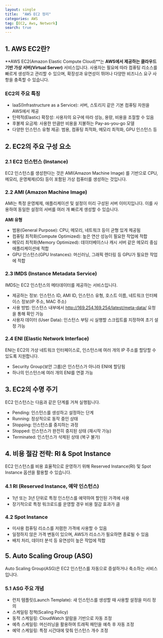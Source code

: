 ```yaml
---
layout: single
title:  "AWS EC2 정리"
categories: AWS
tag: [EC2, Aws, Network]
search: true
---
```


## **1. AWS EC2란?**
**AWS EC2(Amazon Elastic Compute Cloud)**는 **AWS에서 제공하는 클라우드 기반 가상 서버(Virtual Server)** 서비스입니다. 사용자는 필요에 따라 컴퓨팅 리소스를 빠르게 생성하고 관리할 수 있으며, 확장성과 유연성이 뛰어나 다양한 비즈니스 요구 사항을 충족할 수 있습니다.

### **EC2의 주요 특징**
- IaaS(Infrastructure as a Service): 서버, 스토리지 같은 기본 컴퓨팅 자원을 AWS에서 제공
- 탄력적(Elastic) 확장성: 사용자의 요구에 따라 성능, 용량, 비용을 조절할 수 있음
- 후불제 요금제: 사용한 만큼만 비용을 지불하는 Pay-as-you-go 모델
- 다양한 인스턴스 유형 제공: 범용, 컴퓨팅 최적화, 메모리 최적화, GPU 인스턴스 등


## **2. EC2의 주요 구성 요소**
### **2.1 EC2 인스턴스 (Instance)**
EC2 인스턴스를 생성한다는 것은 AMI(Amazon Machine Image) 를 기반으로 CPU, 메모리, 운영체제(OS) 등이 포함된 가상 컴퓨터를 생성하는 것입니다.

### **2.2 AMI (Amazon Machine Image)**
AMI는 특정 운영체제, 애플리케이션 및 설정이 미리 구성된 서버 이미지입니다. 이를 사용하여 동일한 설정의 서버를 여러 개 빠르게 생성할 수 있습니다.

**AMI 유형**
- 범용(General Purpose): CPU, 메모리, 네트워크 등이 균형 있게 제공됨
- 컴퓨팅 최적화(Compute Optimized): 높은 연산 성능이 필요한 작업에 적합
- 메모리 최적화(Memory Optimized): 데이터베이스나 캐시 서버 같은 메모리 중심 애플리케이션에 적합
- GPU 인스턴스(GPU Instances): 머신러닝, 그래픽 렌더링 등 GPU가 필요한 작업에 적합

### **2.3 IMDS (Instance Metadata Service)**
IMDS는 EC2 인스턴스의 메타데이터를 제공하는 서비스입니다.

- 제공하는 정보: 인스턴스 ID, AMI ID, 인스턴스 유형, 호스트 이름, 네트워크 인터페이스 정보(IP 주소, MAC 주소)
- 사용 방법: 인스턴스 내부에서 http://169.254.169.254/latest/meta-data/ 요청을 통해 확인 가능
- 사용자 데이터 (User Data): 인스턴스 부팅 시 실행할 스크립트를 지정하여 초기 설정 가능

### **2.4 ENI (Elastic Network Interface)**
ENI는 EC2의 가상 네트워크 인터페이스로, 인스턴스에 여러 개의 IP 주소를 할당할 수 있도록 지원합니다.

- Security Group(보안 그룹)은 인스턴스가 아니라 ENI에 할당됨
- 하나의 인스턴스에 여러 개의 ENI를 연결 가능

## **3. EC2의 수명 주기**
EC2 인스턴스는 다음과 같은 단계를 거쳐 실행됩니다.

- Pending: 인스턴스를 생성하고 설정하는 단계
- Running: 정상적으로 동작 중인 상태
- Stopping: 인스턴스를 중지하는 과정
- Stopped: 인스턴스가 완전히 중지된 상태 (재시작 가능)
- Terminated: 인스턴스가 삭제된 상태 (복구 불가)

## **4. 비용 절감 전략: RI & Spot Instance**
EC2 인스턴스를 비용 효율적으로 운영하기 위해 Reserved Instance(RI) 및 Spot Instance 옵션을 활용할 수 있습니다.

### **4.1 RI (Reserved Instance, 예약 인스턴스)**

- 1년 또는 3년 단위로 특정 인스턴스를 예약하여 할인된 가격에 사용
- 장기적으로 특정 워크로드를 운영할 경우 비용 절감 효과가 큼

### **4.2 Spot Instance**

- 미사용 컴퓨팅 리소스를 저렴한 가격에 사용할 수 있음
- 일정하지 않은 가격 변동이 있으며, AWS가 리소스가 필요하면 종료될 수 있음
- 배치 처리, 데이터 분석 등 유연성이 높은 작업에 적합

## **5. Auto Scaling Group (ASG)**
Auto Scaling Group(ASG)은 EC2 인스턴스를 자동으로 증설하거나 축소하는 서비스입니다.

### **5.1 ASG 주요 개념**
- 런치 템플릿(Launch Template): 새 인스턴스를 생성할 때 사용할 설정을 미리 정의
- 스케일링 정책(Scaling Policy)
- 동적 스케일링: CloudWatch 알람을 기반으로 자동 조정
- 예측 스케일링: 머신러닝을 활용하여 트래픽 패턴을 예측 후 자동 조정
- 예약 스케일링: 특정 시간대에 맞춰 인스턴스 개수 조정